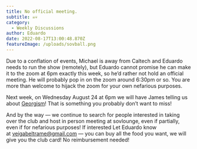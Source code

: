 ```yaml
---
title: No official meeting.
subtitle: ☠️💀
category:
  - Weekly Discussions
author: Eduardo
date: 2022-08-17T13:00:48.870Z
featureImage: /uploads/sovball.png
---
```

Due to a conflation of events, Michael is away from Caltech and Eduardo needs to run the show (remotely), but Eduardo cannot promise he can make it to the zoom at 6pm exactly this week, so he’d rather not hold an official meeting. He will probably pop in on the zoom around 6:30pm or so. You are more than welcome to hijack the zoom for your own nefarious purposes.

Next week, on Wednesday August 24 at 6pm we will have James telling us about [Georgism](https://club.us17.list-manage.com/track/click?u=270ee32bd9a552ddae66fd4f9&id=8564b5c457&e=09f1ce99cf)! That is something you probably don’t want to miss!

And by the way — we continue to search for people interested in taking over the club and host in person meeting at sovlounge, even if partially, even if for nefarious purposes! If interested Let Eduardo know at [veigabeltrame@gmail.com](mailto:veigabeltrame@gmail.com) — you can buy all the food you want, we will give you the club card! No reimbursement needed!